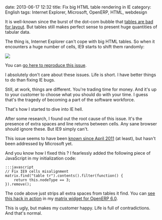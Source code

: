 date: 2013-06-17 12:32
title: Fix big HTML table rendering in IE
category: English
tags: Internet Explorer, Microsoft, OpenERP, HTML, webdesign

It is well-known since the burst of the dot-com bubble that [tables are bad for layout](http://en.wikipedia.org/wiki/Tableless_web_design). But tables still makes perfect sense to present huge quantities of tabular data.

The thing is, Internet Explorer can't cope with big HTML tables. So when it encounters a huge number of cells, IE9 starts to shift them randomly:

![](/static/uploads/2013/go-home-internet-explorer-you-are-drunk.png)

You can [go here to reproduce this issue](http://jsfiddle.net/kiranmn/kYRnV/).

I absolutely don't care about these issues. Life is short. I have better things to do than fixing IE bugs.

Still, at work, things are different. You're trading time for money. And it's up to your customer to choose what you should do with your time. I guess that's the tragedy of becoming a part of the software workforce.

That's how I started to dive into IE hell.

After some research, I found out the root cause of this issue. It's the presence of extra spaces and line returns between cells. Any sane browser should ignore these. But IE9 simply can't.

This issue seems to have been [known since April 2011](http://social.msdn.microsoft.com/Forums/en-US/iewebdevelopment/thread/28d78780-c95c-4c35-9695-237ebb912d90) (at least), but hasn't been addressed by Microsoft yet.

And you know how I fixed this ? I fearlessly added the following piece of JavaScript in my initialization code:

    :::javascript
    // Fix IE9 cells misalignment
    matrix.find("table tr").contents().filter(function() {
        return this.nodeType == 3;
    }).remove();

The code above just strips all extra spaces from tables it find. You can [see this hack in action](https://github.com/Smile-SA/smile_openerp_matrix_widget/commit/c9646dd344e6bc05d5b9f8d33bd3cd6116e1c0f3) in my [matrix widget for OpenERP 6.0](http://kevin.deldycke.com/2012/08/announcing-openerp-matrix-widget/).

This is ugly, but makes my customer happy. Life is full of contradictions. And that's normal.
